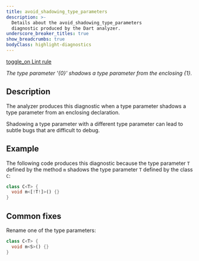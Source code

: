 ```yaml
---
title: avoid_shadowing_type_parameters
description: >-
  Details about the avoid_shadowing_type_parameters
  diagnostic produced by the Dart analyzer.
underscore_breaker_titles: true
show_breadcrumbs: true
bodyClass: highlight-diagnostics
---
```


<div class="tags">
  <a class="tag-label"
      href="/tools/linter-rules/avoid_shadowing_type_parameters"
      title="Learn about the lint rule that enables this diagnostic."
      aria-label="Learn about the lint rule that enables this diagnostic."
      target="_blank">
    <span class="material-symbols" aria-hidden="true">toggle_on</span>
    <span>Lint rule</span>
  </a>
</div>

_The type parameter '{0}' shadows a type parameter from the enclosing {1}._

## Description

The analyzer produces this diagnostic when a type parameter shadows a type
parameter from an enclosing declaration.

Shadowing a type parameter with a different type parameter can lead to
subtle bugs that are difficult to debug.

## Example

The following code produces this diagnostic because the type parameter `T`
defined by the method `m` shadows the type parameter `T` defined by the
class `C`:

```dart
class C<T> {
  void m<[!T!]>() {}
}
```

## Common fixes

Rename one of the type parameters:

```dart
class C<T> {
  void m<S>() {}
}
```
